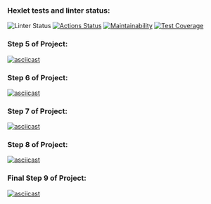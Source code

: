### Hexlet tests and linter status:
![Linter Status](https://github.com/AlexanderKireev/java-project-lvl1/workflows/Make-build/badge.svg)
[![Actions Status](https://github.com/AlexanderKireev/java-project-lvl1/workflows/hexlet-check/badge.svg)](https://github.com/AlexanderKireev/java-project-lvl1/actions)
[![Maintainability](https://api.codeclimate.com/v1/badges/39897ff67dcef7944de2/maintainability)](https://codeclimate.com/github/AlexanderKireev/java-project-lvl1/maintainability)
[![Test Coverage](https://api.codeclimate.com/v1/badges/39897ff67dcef7944de2/test_coverage)](https://codeclimate.com/github/AlexanderKireev/java-project-lvl1/test_coverage)
### Step 5 of Project:
[![asciicast](https://asciinema.org/a/488451.svg)](https://asciinema.org/a/488451)
### Step 6 of Project:
[![asciicast](https://asciinema.org/a/488478.svg)](https://asciinema.org/a/488478)
### Step 7 of Project:
[![asciicast](https://asciinema.org/a/488494.svg)](https://asciinema.org/a/488494)
### Step 8 of Project:
[![asciicast](https://asciinema.org/a/488678.svg)](https://asciinema.org/a/488678)
### Final Step 9 of Project:
[![asciicast](https://asciinema.org/a/488679.svg)](https://asciinema.org/a/488679)